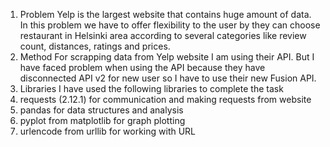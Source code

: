 1. Problem
Yelp is the largest website that contains huge amount of data. In this problem we have to offer flexibility to the user by they can choose restaurant in Helsinki area according to several categories like review count, distances, ratings and prices.
2. Method
For scrapping data from Yelp website I am using their API. But I have faced problem when using the API because they have disconnected API v2 for new user so I have to use their new Fusion API.
3. Libraries
I have used the following libraries to complete the task
1. requests (2.12.1) for communication and making requests from website
2. pandas for data structures and analysis
3. pyplot from matplotlib for graph plotting
4. urlencode from urllib for working with URL
